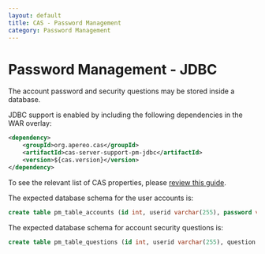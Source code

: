 ```yaml
---
layout: default
title: CAS - Password Management
category: Password Management
---
```


# Password Management - JDBC

The account password and security questions may be stored inside a database.

JDBC support is enabled by including the following dependencies in the WAR overlay:

```xml
<dependency>
    <groupId>org.apereo.cas</groupId>
    <artifactId>cas-server-support-pm-jdbc</artifactId>
    <version>${cas.version}</version>
</dependency>
```

To see the relevant list of CAS properties, please [review this guide](../configuration/Configuration-Properties.html#jdbc-password-management).

The expected database schema for the user accounts is:

```sql
create table pm_table_accounts (id int, userid varchar(255), password varchar(255), email varchar(255));
```

The expected database schema for account security questions is:

```sql
create table pm_table_questions (id int, userid varchar(255), question varchar(255), answer varchar(255));
```
